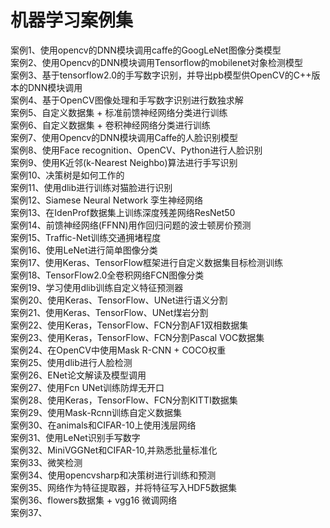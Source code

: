 # 机器学习案例集

案例1、使用opencv的DNN模块调用caffe的GoogLeNet图像分类模型  
案例2、使用Opencv的DNN模块调用Tensorflow的mobilenet对象检测模型  
案例3、基于tensorflow2.0的手写数字识别，并导出pb模型供OpenCV的C++版本的DNN模块调用  
案例4、基于OpenCV图像处理和手写数字识别进行数独求解  
案例5、自定义数据集 + 标准前馈神经网络分类进行训练  
案例6、自定义数据集 + 卷积神经网络分类进行训练  
案例7、使用Opencv的DNN模块调用Caffe的人脸识别模型  
案例8、使用Face recognition、OpenCV、Python进行人脸识别  
案例9、使用K近邻(k-Nearest Neighbo)算法进行手写识别  
案例10、决策树是如何工作的  
案例11、使用dlib进行训练对猫脸进行识别  
案例12、Siamese Neural Network 孪生神经网络  
案例13、在IdenProf数据集上训练深度残差网络ResNet50  
案例14、前馈神经网络(FFNN)用作回归问题的波士顿房价预测  
案例15、Traffic-Net训练交通拥堵程度  
案例16、使用LeNet进行简单图像分类  
案例17、使用Keras、TensorFlow框架进行自定义数据集目标检测训练  
案例18、TensorFlow2.0全卷积网络FCN图像分类  
案例19、学习使用dlib训练自定义特征预测器  
案例20、使用Keras、TensorFlow、UNet进行语义分割  
案例21、使用Keras、TensorFlow、UNet煤岩分割  
案例22、使用Keras，TensorFlow、FCN分割AF1双相数据集  
案例23、使用Keras，TensorFlow、FCN分割Pascal VOC数据集  
案例24、在OpenCV中使用Mask R-CNN + COCO权重  
案例25、使用dlib进行人脸检测  
案例26、ENet论文解读及模型调用  
案例27、使用Fcn UNet训练防焊无开口  
案例28、使用Keras，TensorFlow、FCN分割KITTI数据集  
案例29、使用Mask-Rcnn训练自定义数据集  
案例30、在animals和CIFAR-10上使用浅层网络  
案例31、使用LeNet识别手写数字  
案例32、MiniVGGNet和CIFAR-10,并熟悉批量标准化  
案例33、微笑检测  
案例34、使用opencvsharp和决策树进行训练和预测  
案例35、网络作为特征提取器，并将特征写入HDF5数据集  
案例36、flowers数据集 + vgg16 微调网络  
案例37、